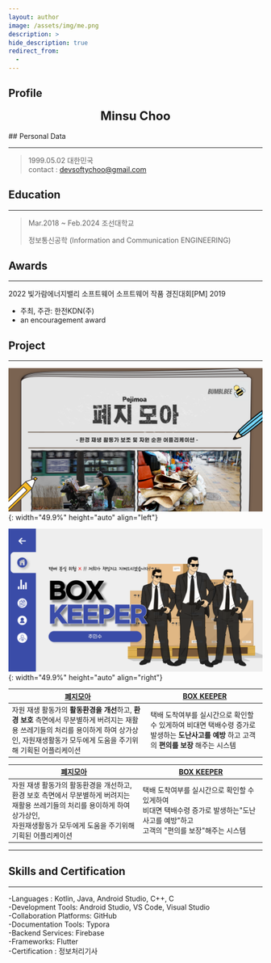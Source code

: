 ```yaml
---
layout: author
image: /assets/img/me.png
description: >
hide_description: true
redirect_from:
  -
---
```


## Profile

<!--author-->
<center>
<span style="font-size:170%;font-weight:bold;">
Minsu Choo</span>
</center>



<br>
## Personal Data

---
> 1999.05.02 대한민국 <br/>
> contact : devsoftychoo@gmail.com <br/>

## Education
---
> Mar.2018 ~ Feb.2024 조선대학교
>
> 정보통신공학 (Information and Communication ENGINEERING)

## Awards
---

2022 빛가람에너지밸리 소프트웨어 소프트웨어 작품 경진대회[PM] 2019 </a></strong></u>

- 주최, 주관: 한전KDN(주)
- an encouragement award


<!--## Research Interest
---
* Computer Vision
+ image Object Detection
+ Vot
+ Semantic/Instance Segmentation
+ Super Resolution
* Machine Learning / Deep Learning
+ GAN
+ Few-Shot Learning
+ Meta Learning-->


## Project
---
![peji_img](../assets/img/blog/peji_img.png){: width="49.9%" height="auto" align="left"}

![box_img](../assets/img/blog/box_img.png){: width="49.9%" height="auto" align="right"}<br/>

| [폐지모아](https://softychoo.github.io/projects/2022-11-30-pejimoa/) | [BOX KEEPER](https://softychoo.github.io/projects/2022-11-30-pejimoa/) |
| ------------------------------------------------------------ | ------------------------------------------------------------ |
| 자원 재생 활동가의 **활동환경을 개선**하고, **환경 보호** 측면에서 무분별하게 버려지는 재활용 쓰레기들의 처리를 용이하게 하여 상가상인, 자원재생활동가 모두에게 도움을 주기위해 기획된 어플리케이션 | 택배 도착여부를 실시간으로 확인할 수 있게하여 비대면 택배수령 증가로 발생하는 **도난사고를 예방** 하고 고객의 **편의를 보장** 해주는 시스템 |



| [폐지모아](https://softychoo.github.io/projects/2022-11-30-pejimoa/) | [BOX KEEPER](https://softychoo.github.io/projects/2022-11-30-pejimoa/) |
| ------------------------------------------------------------ | ------------------------------------------------------------ |
| 자원 재생 활동가의 활동환경을 개선하고,<br/> 환경 보호 측면에서 무분별하게 버려지는 <br/>재활용 쓰레기들의 처리를 용이하게 하여 상가상인, <br/>자원재생활동가 모두에게 도움을 주기위해 기획된 어플리케이션 | 택배 도착여부를 실시간으로 확인할 수 있게하여 <br/>비대면 택배수령 증가로 발생하는"도난사고를 예방"하고 <br/>고객의 "편의를 보장"해주는 시스템 |






---
<!-- -2020. 07 – 2020. 11-->
<!--Work place name and what i did -->

## Skills and Certification
---
-Languages : Kotlin, Java, Android Studio, C++, C <br/>-Development Tools: Android Studio, VS Code, Visual Studio<br/>-Collaboration Platforms: GitHub<br/>-Documentation Tools: Typora<br/>-Backend Services: Firebase<br/>-Frameworks: Flutter<br/>-Certification : 정보처리기사

